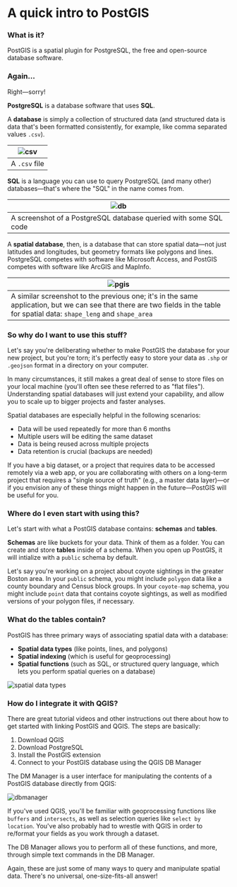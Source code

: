 # A quick intro to PostGIS

### What is it?

PostGIS is a spatial plugin for PostgreSQL, the free and open-source database software.

### Again...

Right—sorry!

**PostgreSQL** is a database software that uses **SQL**.

A **database** is simply a collection of structured data (and structured data is data that's been formatted consistently, for example, like comma separated values `.csv`).

| ![csv](https://docs.microsoft.com/en-us/power-query/images/me-combine-files-csv-sample-csv-file.png) |
| ---------------------------------------------------------------------------------------------------- |
| A `.csv` file                                                                                                   |

**SQL** is a language you can use to query PostgreSQL (and many other) databases—that's where the "SQL" in the name comes from.


| ![db](https://www.databasejournal.com/wp-content/uploads/2021/12/Post01.png) |
| ---------------------------------------------------------------------------- |
| A screenshot of a PostgreSQL database queried with some SQL code                                                                             |

A **spatial database**, then, is a database that can store spatial data—not just latitudes and longitudes, but geometry formats like polygons and lines. PostgreSQL competes with software like Microsoft Access, and PostGIS competes with software like ArcGIS and MapInfo.

| ![pgis](https://live.osgeo.org/en/_images/postgis_screenshot.png) |
| ----------------------------------------------------------------- |
| A similar screenshot to the previous one; it's in the same application, but we can see that there are two fields in the table for spatial data: `shape_leng` and `shape_area`|

### So why do I want to use this stuff?

Let's say you're deliberating whether to make PostGIS the database for your new project, but you're torn; it's perfectly easy to store your data as `.shp` or `.geojson` format in a directory on your computer.

In many circumstances, it still makes a great deal of sense to store files on your local machine (you'll often see these referred to as "flat files"). Understanding spatial databases will just extend your capability, and allow you to scale up to bigger projects and faster analyses.

Spatial databases are especially helpful in the following scenarios:

- Data will be used repeatedly for more than 6 months
- Multiple users will be editing the same dataset
- Data is being reused across multiple projects
- Data retention is crucial (backups are needed)

If you have a big dataset, or a project that requires data to be accessed remotely via a web app, or you are collaborating with others on a long-term project that requires a "single source of truth" (e.g., a master data layer)—or if you envision any of these things might happen in the future—PostGIS will be useful for you.

### Where do I even start with using this?

Let's start with what a PostGIS database contains: **schemas** and **tables**.

**Schemas** are like buckets for your data. Think of them as a folder. You can create and store **tables** inside of a schema. When you open up PostGIS, it will intialize with a `public` schema by default.

Let's say you're working on a project about coyote sightings in the greater Boston area. In your `public` schema, you might include `polygon` data like a county boundary and Census block groups. In your `coyote-map` schema, you might include `point` data that contains coyote sightings, as well as modified versions of your polygon files, if necessary.

### What do the tables contain?

PostGIS has three primary ways of associating spatial data with a database:

- **Spatial data types** (like points, lines, and polygons)
- **Spatial indexing** (which is useful for geoprocessing)
- **Spatial functions** (such as SQL, or structured query language, which lets you perform spatial queries on a database)

![spatial data types](https://postgis.net/workshops/postgis-intro/_images/hierarchy.png)

### How do I integrate it with QGIS?

There are great tutorial videos and other instructions out there about how to get started with linking PostGIS and QGIS. The steps are basically:
1. Download QGIS
2. Download PostgreSQL
3. Install the PostGIS extension
4. Connect to your PostGIS database using the QGIS DB Manager

The DM Manager is a user interface for manipulating the contents of a PostGIS database directly from QGIS:

![dbmanager](https://docs.qgis.org/3.4/en/_images/db_manager1.png)

If you've used QGIS, you'll be familiar with geoprocessing functions like `buffers` and `intersects`, as well as selection queries like `select by location`. You've also probably had to wrestle with QGIS in order to re/format your fields as you work through a dataset.

The DB Manager allows you to perform all of these functions, and more, through simple text commands in the DB Manager.

Again, these are just some of many ways to query and manipulate spatial data. There's no universal, one-size-fits-all answer!
